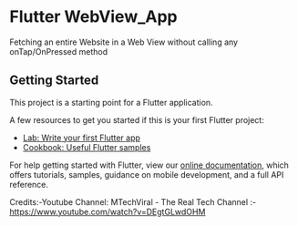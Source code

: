 # Flutter WebView_App

Fetching an entire Website in a Web View without calling any onTap/OnPressed method

## Getting Started

This project is a starting point for a Flutter application.

A few resources to get you started if this is your first Flutter project:

- [Lab: Write your first Flutter app](https://flutter.io/docs/get-started/codelab)
- [Cookbook: Useful Flutter samples](https://flutter.io/docs/cookbook)

For help getting started with Flutter, view our 
[online documentation](https://flutter.io/docs), which offers tutorials, 
samples, guidance on mobile development, and a full API reference.

Credits:-Youtube Channel: MTechViral - The Real Tech Channel
       :- https://www.youtube.com/watch?v=DEgtGLwdOHM
